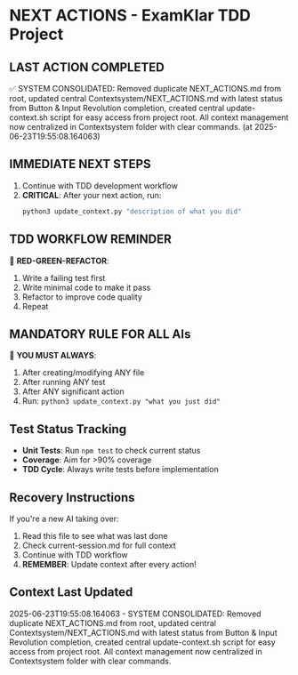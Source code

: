 # NEXT ACTIONS - ExamKlar TDD Project

## LAST ACTION COMPLETED
✅ SYSTEM CONSOLIDATED: Removed duplicate NEXT_ACTIONS.md from root, updated central Contextsystem/NEXT_ACTIONS.md with latest status from Button & Input Revolution completion, created central update-context.sh script for easy access from project root. All context management now centralized in Contextsystem folder with clear commands. (at 2025-06-23T19:55:08.164063)

## IMMEDIATE NEXT STEPS
1. Continue with TDD development workflow
2. **CRITICAL**: After your next action, run:
   ```bash
   python3 update_context.py "description of what you did"
   ```

## TDD WORKFLOW REMINDER
🧪 **RED-GREEN-REFACTOR**:
1. Write a failing test first
2. Write minimal code to make it pass
3. Refactor to improve code quality
4. Repeat

## MANDATORY RULE FOR ALL AIs
🚨 **YOU MUST ALWAYS**:
1. After creating/modifying ANY file
2. After running ANY test
3. After ANY significant action
4. Run: `python3 update_context.py "what you just did"`

## Test Status Tracking
- **Unit Tests**: Run `npm test` to check current status
- **Coverage**: Aim for >90% coverage
- **TDD Cycle**: Always write tests before implementation

## Recovery Instructions
If you're a new AI taking over:
1. Read this file to see what was last done
2. Check current-session.md for full context
3. Continue with TDD workflow
4. **REMEMBER**: Update context after every action!

## Context Last Updated
2025-06-23T19:55:08.164063 - SYSTEM CONSOLIDATED: Removed duplicate NEXT_ACTIONS.md from root, updated central Contextsystem/NEXT_ACTIONS.md with latest status from Button & Input Revolution completion, created central update-context.sh script for easy access from project root. All context management now centralized in Contextsystem folder with clear commands.

